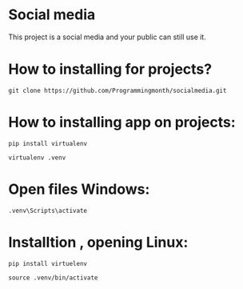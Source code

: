 # Social media
This project is a social media and your public can still use it.

# How to installing for projects?
```
git clone https://github.com/Programmingmonth/socialmedia.git
```

# How to installing app on projects:
```
pip install virtualenv
```
```
virtualenv .venv
```

# Open files Windows:
```
.venv\Scripts\activate
```

# Installtion , opening Linux:
```
pip install virtuelenv
```
```
source .venv/bin/activate
```
